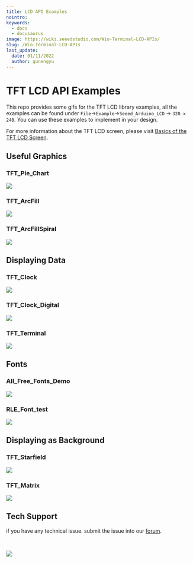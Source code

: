 ```yaml
---
title: LCD API Examples
nointro:
keywords:
  - docs
  - docusaurus
image: https://wiki.seeedstudio.com/Wio-Terminal-LCD-APIs/
slug: /Wio-Terminal-LCD-APIs
last_update:
  date: 01/11/2022
  author: gunengyu
---
```

# TFT LCD API Examples

This repo provides some gifs for the TFT LCD library examples, all the examples can be found under `File`->`Example`->`Seeed_Arduino_LCD` -> `320 x 240`.  You can use these examples to implement in your design.

For more information about the TFT LCD screen, please visit [Basics of the TFT LCD Screen](https://wiki.seeedstudio.com/Wio-Terminal-LCD-Basic/).

## Useful Graphics

### TFT_Pie_Chart

<div align="left"><img width={253} src="https://files.seeedstudio.com/wiki/Wio-Terminal/img/IMG_0129.2019-12-03%2014_10_15.gif" /></div>

### TFT_ArcFill

<div align="left"><img width={253} src="https://files.seeedstudio.com/wiki/Wio-Terminal/img/IMG_0131.2019-12-03%2014_18_05.gif" /></div>

### TFT_ArcFillSpiral

<div align="left"><img width={253} src="https://files.seeedstudio.com/wiki/Wio-Terminal/img/IMG_0132.2019-12-03%2014_27_24.gif" /></div>

## Displaying Data

### TFT_Clock

<div align="left"><img width={253} src="https://files.seeedstudio.com/wiki/Wio-Terminal/img/IMG_0133.2019-12-03%2014_37_47.gif" /></div>

### TFT_Clock_Digital

<div align="left"><img width={253} src="https://files.seeedstudio.com/wiki/Wio-Terminal/img/IMG_0138.2019-12-03%2014_48_38.gif" /></div>

### TFT_Terminal

<div align="left"><img width={253} src="https://files.seeedstudio.com/wiki/Wio-Terminal/img/IMG_0136.2019-12-03%2014_45_13.gif" /></div>

## Fonts

### AII_Free_Fonts_Demo

<div align="left"><img width={253} src="https://files.seeedstudio.com/wiki/Wio-Terminal/img/IMG_0143.2019-12-03%2015_15_06.gif" /></div>

### RLE_Font_test

<div align="left"><img width={253} src="https://files.seeedstudio.com/wiki/Wio-Terminal/img/IMG_0145.2019-12-03%2015_17_11.gif" /></div>

## Displaying as Background

### TFT_Starfield

<div align="left"><img width={253} src="https://files.seeedstudio.com/wiki/Wio-Terminal/img/IMG_0147.2019-12-03%2016_59_07.gif" /></div>

### TFT_Matrix

<div align="left"><img width={253} src="https://files.seeedstudio.com/wiki/Wio-Terminal/img/IMG_0141.2019-12-03%2014_57_30.gif" /></div>

## Tech Support

 if you have any technical issue.  submit the issue into our [forum](http://forum.seeedstudio.com/).
<div>
  <br /><p style={{textAlign: 'center'}}><a href="https://www.seeedstudio.com/act-4.html?utm_source=wiki&utm_medium=wikibanner&utm_campaign=newproducts" target="_blank"><img src="https://files.seeedstudio.com/wiki/Wiki_Banner/new_product.jpg" /></a></p>
</div>
